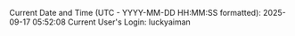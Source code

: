 Current Date and Time (UTC - YYYY-MM-DD HH:MM:SS formatted): 2025-09-17 05:52:08
Current User's Login: luckyaiman
